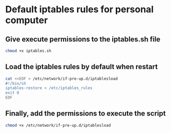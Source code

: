 # Default iptables rules for personal computer

## Give execute permissions to the iptables.sh file

```bash
chmod +x iptables.sh
```

## Load the iptables rules by default when restart

```bash
cat <<EOF > /etc/network/if-pre-up.d/iptablesload
#!/bin/sh
iptables-restore < /etc/iptables_rules
exit 0
EOF
```

## Finally, add the permissions to execute the script

```bash
chmod +x /etc/network/if-pre-up.d/iptablesload
```
